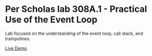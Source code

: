 # Per Scholas lab 308A.1 - Practical Use of the Event Loop

Lab focused on the understanding of the event loop, call stack, and trampolines.

[Live Demo](https://jordles.github.io/Per-Scholas-Lab-308A.1/)
